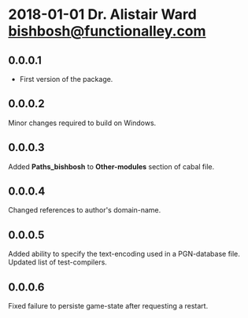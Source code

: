 # 2018-01-01 Dr. Alistair Ward <bishbosh@functionalley.com>

## 0.0.0.1
* First version of the package.

## 0.0.0.2
Minor changes required to build on Windows.

## 0.0.0.3
Added **Paths_bishbosh** to **Other-modules** section of cabal file.

## 0.0.0.4
Changed references to author's domain-name.

## 0.0.0.5
Added ability to specify the text-encoding used in a PGN-database file.
Updated list of test-compilers.

## 0.0.0.6
Fixed failure to persiste game-state after requesting a restart.
